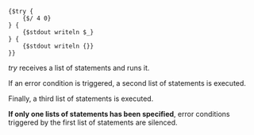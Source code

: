     {$try {
    	{$/ 4 0}
    } {
    	{$stdout writeln $_}
    } {
    	{$stdout writeln {}}
    }}

*try* receives a list of statements and runs it.

If an error condition is triggered, a second list of statements is executed.

Finally, a third list of statements is executed.

**If only one lists of statements has been specified**, error conditions triggered by the first list of statements are silenced.

